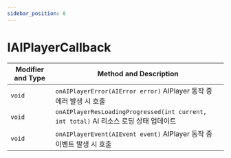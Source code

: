 ```yaml
---
sidebar_position: 8
---
```


# IAIPlayerCallback

| Modifier and Type | Method and Description                                       |
| ----------------- | ------------------------------------------------------------ |
| `void`            | `onAIPlayerError(AIError error)` AIPlayer 동작 중 에러 발생 시 호출  |
| `void`            | `onAIPlayerResLoadingProgressed(int current, int total)` AI 리소스 로딩 상태 업데이트 |
| `void`            | `onAIPlayerEvent(AIEvent event)` AIPlayer 동작 중 이벤트 발생 시 호출 |
